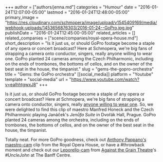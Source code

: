 +++
author = ["authors/jenna.md"]
categories = "Humour"
date = "2016-01-24T12:07:00-05:00"
lastmod = "2016-01-24T12:48:00-05:00"
primary_image = "https://res.cloudinary.com/schmopera/image/upload/v1545409169/media/webhook-uploads/1453656876303/2016-01-24--GoPro.jpg.jpg"
publishDate = "2016-01-24T12:45:00-05:00"
related_articles = []
related_companies = ["scene/companies/royal-opera-house.md"]
short_description = "Is it just us, or should GoPro footage become a staple of any opera or concert broadcast? Here at Schmopera, we&#039;re big fans of strapping a camera onto conductor, singers, really anyone willing to wear one. GoPro planted 24 cameras among the Czech Philharmonic, including on the ends of trombones, the bottoms of cellos, and on the owner of the best seat in the house, the timpanist."
slug = "gems-the-gopro-orchestra"
title = "Gems: the GoPro orchestra"
[[social_media]]
platform = "Youtube"
template = "social-media"
url = "https://www.youtube.com/watch?v=ealhhtgwxJ8"
+++

Is it just us, or should GoPro footage become a staple of any opera or concert broadcast? Here at Schmopera, we're big fans of strapping a camera onto conductor, singers, really [anyone willing to wear one](https://www.youtube.com/watch?v=NQ1A3Dfi-Wo). So, we were delighted to find this clip of maestro Manfred Honeck and the Czech Philharmonic playing Janáček's *Jenůfa Suite* in Dvořák Hall, Prague. GoPro planted 24 cameras among the orchestra, including on the ends of trombones, the bottoms of cellos, and on the owner of the best seat in the house, the timpanist. 

Totally neat. For more GoPro goodness, check out [Anthony Pappano's maestro-cam](https://www.youtube.com/watch?v=JiIo16E1VtY) clip from the Royal Opera House, or have a #throwback moment and check out our [Leporello-cam](https://www.youtube.com/watch?v=NQ1A3Dfi-Wo) from [Against the Grain Theatre](/scene/companies/against-the-grain-theatre/)'s *#UncleJohn* at The Banff Centre.
